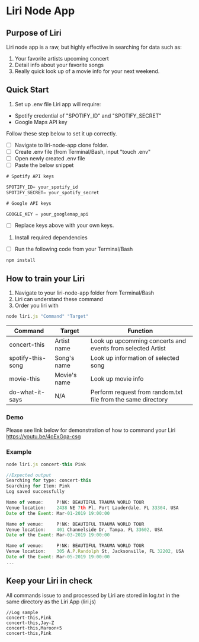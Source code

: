 # Liri Node App

## Purpose of Liri
Liri node app is a raw, but highly effective in searching for data such as:
1. Your favorite artists upcoming concert
1. Detail info about your favorite songs
1. Really quick look up of a movie info for your next weekend.

## Quick Start
1. Set up .env file
Liri app will require:
* Spotify credential of "SPOTIFY_ID" and "SPOTIFY_SECRET"
* Google Maps API key

Follow these step below to set it up correctly.
- [ ] Navigate to liri-node-app clone folder.
- [ ] Create .env file (from Terminal/Bash, input "touch .env"
- [ ] Open newly created .env file
- [ ] Paste the below snippet
```javascript
# Spotify API keys

SPOTIFY_ID= your_spotify_id
SPOTIFY_SECRET= your_spotify_secret

# Google API keys

GOOGLE_KEY = your_googlemap_api
```
- [ ] Replace keys above with your own keys.
1. Install required dependencies
- [ ] Run the following code from your Terminal/Bash
```javascript
npm install
```

## How to train your Liri
1. Navigate to your liri-node-app folder from Terminal/Bash
1. Liri can understand these command
1. Order you liri with
```javascript
node liri.js "Command" "Target"
```

Command | Target | Function
------------ | ------------- | -------------
concert-this | Artist name | Look up upcomming concerts and events from selected Artist
spotify-this-song | Song's name | Look up information of selected song
movie-this | Movie's name | Look up movie info
do-what-it-says | N/A | Perform request from random.txt file from the same directory

### Demo
Please see link below for demonstration of how to command your Liri
https://youtu.be/4oExGqa-csg

### Example
```javascript
node liri.js concert-this Pink

//Expected output
Searching for type: concert-this
Searching for Item: Pink
Log saved successfully

Name of venue:     P!NK: BEAUTIFUL TRAUMA WORLD TOUR
Venue location:    2438 NE 7th Pl, Fort Lauderdale, FL 33304, USA
Date of the Event: Mar-01-2019 19:00:00

Name of venue:     P!NK: BEAUTIFUL TRAUMA WORLD TOUR
Venue location:    401 Channelside Dr, Tampa, FL 33602, USA
Date of the Event: Mar-03-2019 19:00:00

Name of venue:     P!NK: BEAUTIFUL TRAUMA WORLD TOUR
Venue location:    305 A.P.Randolph St, Jacksonville, FL 32202, USA
Date of the Event: Mar-05-2019 19:00:00
...
```
## Keep your Liri in check
All commands issue to and processed by Liri are stored in log.txt in the same directory as the Liri App (liri.js)
```
//Log sample
concert-this,Pink
concert-this,Jay-Z
concert-this,Maroon+5
concert-this,Pink
```

